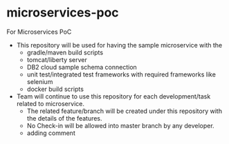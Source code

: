 # microservices-poc
For Microservices PoC
- This repository will be used for having the sample microservice with the 
  - gradle/maven build scripts
  - tomcat/liberty server
  - DB2 cloud sample schema connection
  - unit test/integrated test frameworks with required frameworks like selenium
  - docker build scripts
- Team will continue to use this repository for each development/task related to microservice.
  - The related feature/branch will be created under this repository with the details of the features. 
  - No Check-in will be allowed into master branch by any developer.
  - adding comment
